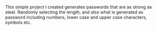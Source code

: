 This simple project I created generates passwords that are as strong as steel. Randomly selecting the length, and also what is generated as password including numbers, lower case and upper case characters, symbols etc.

